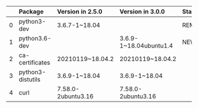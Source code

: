 <!-- markdown-link-check-disable -->

|    | Package           | Version in 2.5.0   | Version in 3.0.0       | Status   |
|---:|:------------------|:-------------------|:-----------------------|:---------|
|  0 | python3-dev       | 3.6.7-1~18.04      |                        | REMOVED  |
|  1 | python3.6-dev     |                    | 3.6.9-1~18.04ubuntu1.4 | NEW      |
|  2 | ca-certificates   | 20210119~18.04.2   | 20210119~18.04.2       |          |
|  3 | python3-distutils | 3.6.9-1~18.04      | 3.6.9-1~18.04          |          |
|  4 | curl              | 7.58.0-2ubuntu3.16 | 7.58.0-2ubuntu3.16     |          |